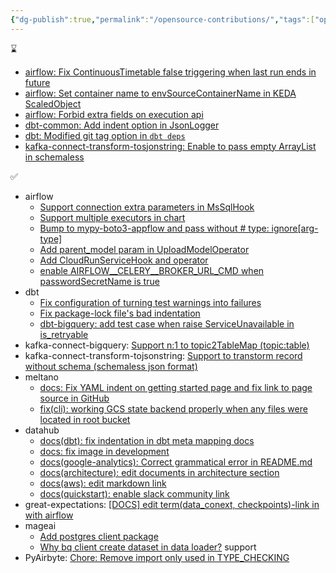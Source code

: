 ```yaml
---
{"dg-publish":true,"permalink":"/opensource-contributions/","tags":["opensource"],"dgEnableSearch":true,"dgLinkPreview":true,"noteIcon":"","created":"2024-11-18T23:27:22.872+09:00"}
---
```



⌛️
- [airflow: Fix ContinuousTimetable false triggering when last run ends in future](https://github.com/apache/airflow/pull/45175)
- [airflow: Set container name to envSourceContainerName in KEDA ScaledObject](https://github.com/apache/airflow/pull/44963)
- [airflow: Forbid extra fields on execution api](https://github.com/apache/airflow/pull/44986)
- [dbt-common: Add indent option in JsonLogger](https://github.com/dbt-labs/dbt-common/pull/210)
- [dbt: Modified git tag option in `dbt deps`](https://github.com/dbt-labs/dbt-core/pull/10398)
- [kafka-connect-transform-tosjonstring: Enable to pass empty ArrayList in schemaless](https://github.com/an0r0c/kafka-connect-transform-tojsonstring/pull/20)

✅
- airflow
    - [Support connection extra parameters in MsSqlHook](https://github.com/apache/airflow/pull/44310)
    - [Support multiple executors in chart](https://github.com/apache/airflow/pull/43606)
    - [Bump to mypy-boto3-appflow and pass without # type: ignore[arg-type]](https://github.com/apache/airflow/pull/44115)
    - [Add parent_model param in UploadModelOperator](https://github.com/apache/airflow/pull/42091)
    - [Add CloudRunServiceHook and operator](https://github.com/apache/airflow/pull/40008)
    - [enable AIRFLOW\__CELERY__BROKER_URL_CMD when passwordSecretName is true](https://github.com/apache/airflow/pull/40270)
- dbt
    - [Fix configuration of turning test warnings into failures](https://github.com/dbt-labs/dbt-core/pull/9347)
    - [Fix package-lock file's bad indentation](https://github.com/dbt-labs/dbt-core/pull/9341)
    - [dbt-bigquery: add test case when raise ServiceUnavailable in is_retryable](https://github.com/dbt-labs/dbt-bigquery/pull/1224)
- kafka-connect-bigquery: [Support n:1 to topic2TableMap (topic:table)](https://github.com/confluentinc/kafka-connect-bigquery/pull/361)
- kafka-connect-transform-tojsonstring: [Support to transtorm record without schema (schemaless json format)](https://github.com/an0r0c/kafka-connect-transform-tojsonstring/pull/18)
- meltano
    - [docs: Fix YAML indent on getting started page and fix link to page source in GitHub](https://github.com/meltano/meltano/pull/7187)
    - [fix(cli): working GCS state backend properly when any files were located in root bucket](https://github.com/meltano/meltano/pull/8648)
- datahub
    - [docs(dbt): fix indentation in dbt meta mapping docs](https://github.com/datahub-project/datahub/pull/7045)
    - [docs: fix image in development](https://github.com/datahub-project/datahub/pull/7637)
    - [docs(google-analytics): Correct grammatical error in README.md](https://github.com/datahub-project/datahub/pull/6870)
    - [docs(architecture): edit documents in architecture section](https://github.com/datahub-project/datahub/pull/6798)
    - [docs(aws): edit markdown link](https://github.com/datahub-project/datahub/pull/6706)
    - [docs(quickstart): enable slack community link](https://github.com/datahub-project/datahub/pull/6209)
- great-expectations: [[DOCS] edit term(data_conext, checkpoints)-link in with airflow](https://github.com/great-expectations/great_expectations/pull/6646)
- mageai
    - [Add postgres client package](https://github.com/mage-ai/mage-ai/pull/5486)
    - [Why bq client create dataset in data loader?](https://github.com/mage-ai/mage-ai/issues/5197) support
- PyAirbyte: [Chore: Remove import only used in TYPE_CHECKING](https://github.com/airbytehq/PyAirbyte/pull/421)